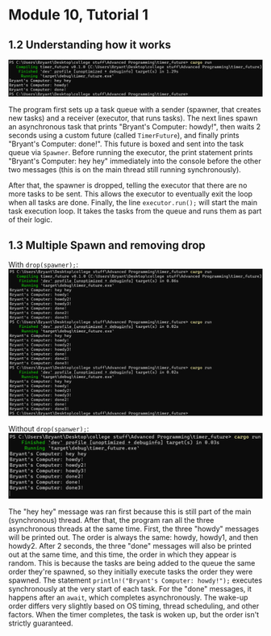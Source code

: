 # Module 10, Tutorial 1
## 1.2 Understanding how it works
![1.2 Understanding how it works](1-2.png)

The program first sets up a task queue with a sender (spawner, that creates new tasks) and a receiver (executor, that runs tasks). The next lines spawn an asynchronous task that prints "Bryant's Computer: howdy!", then waits 2 seconds using a custom future (called `TimerFuture`), and finally prints "Bryant's Computer: done!". This future is boxed and sent into the task queue via `Spawner`. Before running the executor, the print statement prints "Bryant's Computer: hey hey" immediately into the console before the other two messages (this is on the main thread still running synchronously).

After that, the spawner is dropped, telling the executor that there are no more tasks to be sent. This allows the executor to eventually exit the loop when all tasks are done. Finally, the line `executor.run();` will start the main task execution loop. It takes the tasks from the queue and runs them as part of their logic.

## 1.3 Multiple Spawn and removing drop
With `drop(spawner);`:
![1.3 - with drop spawner](1-3-with-drop-spawner.png)

Without `drop(spanwer);`:
![1.3 - without drop spawner](1-3-without-drop-spawner.png)

The "hey hey" message was ran first because this is still part of the main (synchronous) thread. After that, the program ran all the three asynchronous threads at the same time. First, the three "howdy" messages will be printed out. The order is always the same: howdy, howdy1, and then howdy2. After 2 seconds, the three "done" messages will also be printed out at the same time, and this time, the order in which they appear is random. This is because the tasks are being added to the queue the same order they're spawned, so they initially execute tasks the order they were spawned. The statement `println!("Bryant's Computer: howdy!");` executes synchronously at the very start of each task. For the "done" messages, it happens after an `await`, which completes asynchronously. The wake-up order differs very slightly based on OS timing, thread scheduling, and other factors. When the timer completes, the task is woken up, but the order isn't strictly guaranteed.
